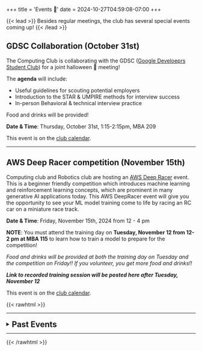 +++
title = 'Events 🎂'
date = 2024-10-27T04:59:08-07:00
+++

{{< lead >}}
Besides regular meetings, the club has several special events coming up!
{{< /lead >}}

## GDSC Collaboration (October 31st)

The Computing Club is collaborating with the GDSC ([Google Develoeprs Student Club](https://developers.google.com/community/gdsc)) for a joint halloween 🎃 meeting!

The **agenda** will include:

- Useful guidelines for scouting potential employers
- Introduction to the STAR & UMPIRE methods for interview success
- In-person Behavioral & technical interview practice

Food and drinks will be provided!

**Date & Time**: Thursday, October 31st, 1:15-2:15pm, MBA 209

This event is on the [club calendar](https://calendar.google.com/calendar/u/0?cid=MTZmMjk0YjY3NTc3NTA2NjQ3MDJkZjk0NjhhY2U1MmYyNTNlYTdjNTQxNjY0NjZiZjhhNWY0MTNjYjdiMTIzN0Bncm91cC5jYWxlbmRhci5nb29nbGUuY29t).

---

## AWS Deep Racer competition (November 15th)

Computing club and Robotics club are hosting an [AWS Deep Racer](website/static/images/aws-deepracer-competition.png) event. This is a beginner friendly competition which introduces machine learning and reinforcement learning concepts, which are prominent in many generative AI applications today. This AWS DeepRacer event will give you the opportunity to see your ML model training come to life by racing an RC car on a miniature race track.

**Date & Time**: Friday, November 15th, 2024 from 12 - 4 pm

**NOTE**: You must attend the training day on __**Tuesday, November 12 from 12-2 pm at MBA 115**__ to learn how to train a model to prepare for the competition!

_Food and drinks will be provided at both the training day on Tuesday and the competition on Friday!! If you volunteer, you get more food and drinks!!_

_**Link to recorded training session will be posted here after Tuesday, November 12**_

This event is on the [club calendar](https://calendar.google.com/calendar/u/0?cid=MTZmMjk0YjY3NTc3NTA2NjQ3MDJkZjk0NjhhY2U1MmYyNTNlYTdjNTQxNjY0NjZiZjhhNWY0MTNjYjdiMTIzN0Bncm91cC5jYWxlbmRhci5nb29nbGUuY29t).

{{< rawhtml >}}
<hr />
<details>
<summary><h2 style="display: inline; position: relative; top: 3px;">Past Events</h2></summary>
{{< /rawhtml >}}

## Cerebral Hacks (October 2024)

Club members will be attending [Cerebral Beach Hacks](https://hack.cerebralbeach.com) to hack on code related to AI. Hackathon and AI experience not required.

**Date & Time**: October 12-13th @ Santa Monica


{{< rawhtml >}}
</details>
<hr />
{{< /rawhtml >}}
